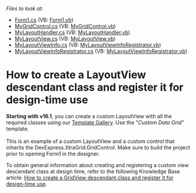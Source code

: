 <!-- default file list -->
*Files to look at*:

* [Form1.cs](./CS/MyLayoutView/Form1.cs) (VB: [Form1.vb](./VB/MyLayoutView/Form1.vb))
* [MyGridControl.cs](./CS/MyLayoutView/MyGridControl.cs) (VB: [MyGridControl.vb](./VB/MyLayoutView/MyGridControl.vb))
* [MyLayoutHandler.cs](./CS/MyLayoutView/MyLayoutHandler.cs) (VB: [MyLayoutHandler.vb](./VB/MyLayoutView/MyLayoutHandler.vb))
* [MyLayoutView.cs](./CS/MyLayoutView/MyLayoutView.cs) (VB: [MyLayoutView.vb](./VB/MyLayoutView/MyLayoutView.vb))
* [MyLayoutViewInfo.cs](./CS/MyLayoutView/MyLayoutViewInfo.cs) (VB: [MyLayoutViewInfoRegistrator.vb](./VB/MyLayoutView/MyLayoutViewInfoRegistrator.vb))
* [MyLayoutViewInfoRegistrator.cs](./CS/MyLayoutView/MyLayoutViewInfoRegistrator.cs) (VB: [MyLayoutViewInfoRegistrator.vb](./VB/MyLayoutView/MyLayoutViewInfoRegistrator.vb))
<!-- default file list end -->
# How to create a LayoutView descendant class and register it for design-time use


<p><strong>Starting with v16.1</strong>, you can create a custom LayoutView with all the required classes using our <a href="https://documentation.devexpress.com/#WindowsForms/CustomDocument16492">Template Gallery</a>. Use the "<em>Custom Data Grid</em>" template.<br><br>This is an example of a custom LayoutView and a custom control that inherits the DevExpress.XtraGrid.GridControl. Make sure to build the project prior to opening Form1 in the designer.</p>
<p>To obtain general information about creating and registering a custom view descendant class at design time, refer to the following Knowledge Base article: <a href="https://www.devexpress.com/Support/Center/p/A859">How to create a GridView descendant class and register it for design-time use</a>.</p>

<br/>



